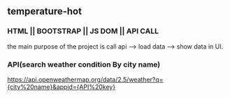 ## temperature-hot

### HTML || BOOTSTRAP || JS DOM || API CALL

the main purpose of the project is call api --> load data --> show data in UI.

### API(search weather condition By city name)

https://api.openweathermap.org/data/2.5/weather?q={city%20name}&appid={API%20key}
